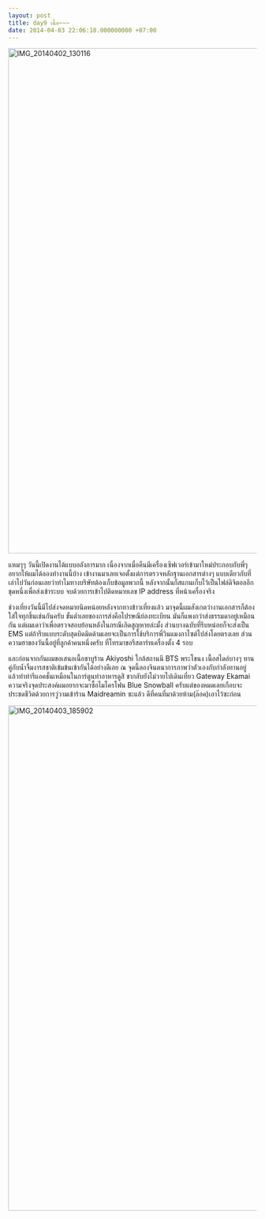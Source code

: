 ```yaml
---
layout: post
title: day9 เนื้อ~~~
date: 2014-04-03 22:06:18.000000000 +07:00
---
```

<a href="https://www.flickr.com/photos/holykyun/13582376855" title="IMG_20140402_130116 by holykyun, on Flickr"><img src="https://farm8.staticflickr.com/7434/13582376855_f5a0a100bc_b.jpg" width="768" height="1024" alt="IMG_20140402_130116"></a>

แหมๆๆ วันนี้เปิดงานได้แบบอลังการมาก เนื่องจากเมื่อคืนมีเครื่องเซิฟเวอร์เข้ามาใหม่ประกอบกับพี่ๆอยากให้ผมได้ลองทำงานนี้บ้าง เข้างานมาเลยเจอตั้งแต่การตรวจหลักฐานเอกสารต่างๆ แบบเดียวกับที่เล่าไปวันก่อนเลยว่าทำไมทางบริษัทต้องเก็บข้อมูลพวกนี้ หลังจากนั้นก็สแกนเก็บไว้เป็นไฟล์ดิจิตอลอีกชุดหนึ่งเพื่อส่งเข้าระบบ จบด้วยการเข้าไปติดหมายเลข IP address ที่หน้าเครื่องจริง

ช่วงเที่ยงวันนี้มีไปส่งจดหมายนิดหน่อยหลังจากทางข้าวเที่ยงแล้ว มาจุดนี้ผมสังเกตว่างานเอกสารก็ต้องใส่ใจทุกชิ้นเช่นกันครับ ขั้นต่ำเลยของการส่งคือไปรษณีย์ลงทะเบียน มันก็แพงกว่าส่งธรรมดาอยู่เหมือนกัน แต่ผมเดาว่าเพื่อตรวจสอบย้อนหลังในกรณีเกิดสูญหายล่ะมั้ง ส่วนบางฉบับที่รีบหน่อยก็จะส่งเป็น EMS แต่ถ้ารีบแบบระดับสุดบิดมิดด้ามเลยจะเป็นการใช้บริการพี่วินแมงกาไซต์ไปส่งโดยตรงเลย ส่วนความฮาของวันนี้อยู่ที่ลูกค้าคนหนึ่งครับ ที่โทรมาขอรีสตาร์ทเครื่องตั้ง 4 รอบ

และก่อนจากกันผมขอเสนอเนื้อชาบูร้าน Akiyoshi ใกล้สถานนี BTS พระโขนง เนื้อสไดล์บางๆ ทานคู่กับน้ำจิ้มงารสชาติเข้มข้นเข้ากันได้อย่างดีเลย ณ จุดนี้ลองจินตนาการภาพว่าตัวเองกับกำลังทานอยู่แล้วทำท่ารีแอคชั่นเหมือนในการ์ตูนทำอาหารดูสิ ขากลับยังไม่วายไปเดินเที่ยว Gateway Ekamai ความจริงจุดประสงค์ผมอยากจะมาซื้อไมโครโฟน Blue Snowball ครับแต่ของหมดเลยเกือบจะประชดชีวิตด้วยการวู่วามเข้าร้าน Maidreamin ซะแล้ว ดีที่คนที่มาด้วยห้าม(ล๊อค)เอาไว้ซะก่อน

<a href="https://www.flickr.com/photos/holykyun/13603840504" title="IMG_20140403_185902 by holykyun, on Flickr"><img src="https://farm4.staticflickr.com/3766/13603840504_b6f167d766_b.jpg" width="768" height="1024" alt="IMG_20140403_185902"></a>
